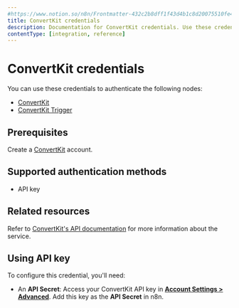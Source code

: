 ```yaml
---
#https://www.notion.so/n8n/Frontmatter-432c2b8dff1f43d4b1c8d20075510fe4
title: ConvertKit credentials
description: Documentation for ConvertKit credentials. Use these credentials to authenticate ConvertKit in n8n, a workflow automation platform.
contentType: [integration, reference]
---
```


# ConvertKit credentials

You can use these credentials to authenticate the following nodes:

- [ConvertKit](/integrations/builtin/app-nodes/n8n-nodes-base.convertkit.md)
- [ConvertKit Trigger](/integrations/builtin/trigger-nodes/n8n-nodes-base.convertkittrigger.md)

## Prerequisites

Create a [ConvertKit](https://convertkit.com/) account.

## Supported authentication methods

- API key

## Related resources

Refer to [ConvertKit's API documentation](https://developers.convertkit.com/#overview) for more information about the service.

## Using API key

To configure this credential, you'll need:

- An **API Secret**: Access your ConvertKit API key in [**Account Settings > Advanced**](https://app.convertkit.com/account_settings/advanced_settings). Add this key as the **API Secret** in n8n.
